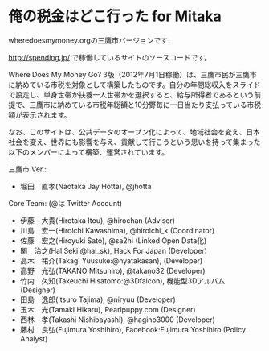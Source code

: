 # 俺の税金はどこ行った for Mitaka

wheredoesmymoney.orgの三鷹市バージョンです．

http://spending.jp/ で稼働しているサイトのソースコードです。

Where Does My Money Go? β版（2012年7月1日稼働）は、三鷹市民が三鷹市に納めている市税を対象として構築したものです。自分の年間総収入をスライドで設定し、単身世帯か扶養一人世帯かを選択すると、給与所得者であるという前提で、三鷹市に納めている市税年総額と10分野毎に一日当たり支払っている市税額が表示されます。

なお、このサイトは、公共データのオープン化によって、地域社会を変え、日本社会を変え、世界にも影響を与え、貢献して行こうという思いを持って集まった以下のメンバーによって構築、運営されています。


三鷹市 Ver.:
- 堀田　直孝(Naotaka Jay Hotta), @jhotta

Core Team: (@は Twitter Account)
- 伊藤　大貴(Hirotaka Itou), @hirochan (Adviser)
- 川島　宏一(Hiroichi Kawashima), @hiroichi_k (Coordinator)
- 佐藤　宏之(Hiroyuki Sato), @sa2hi (Linked Open Data化)
- 関　治之(Hal Seki:@hal_sk), Hack For Japan (Developer)
- 高木　祐介(Takagi Yuusuke:@nyatakasan), (Developer)
- 高野　光弘(TAKANO Mitsuhiro), @takano32 (Developer)
- 竹内　久知(Takeuchi Hisatomo:@3Dfalcon), 機能型3Dアルバム (Designer)
- 田島　逸郎(Itsuro Tajima), @niryuu (Developer)
- 玉木　光(Tamaki Hikaru), Pearlpuppy.com (Designer)
- 西林　孝(Takashi Nishibayashi), @hagino3000 (Developer)
- 藤村　良弘(Fujimura Yoshihiro), Facebook:Fujimura Yoshihiro (Policy Analyst)
